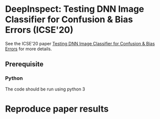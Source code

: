 # DeepInspect: Testing DNN Image Classifier for Confusion & Bias Errors  (ICSE'20)
See the ICSE'20 paper [Testing DNN Image Classifier for Confusion & Bias Errors](https://arxiv.org/pdf/1905.07831.pdf) for more details.
## Prerequisite
### Python
The code should be run using python 3

# Reproduce paper results
